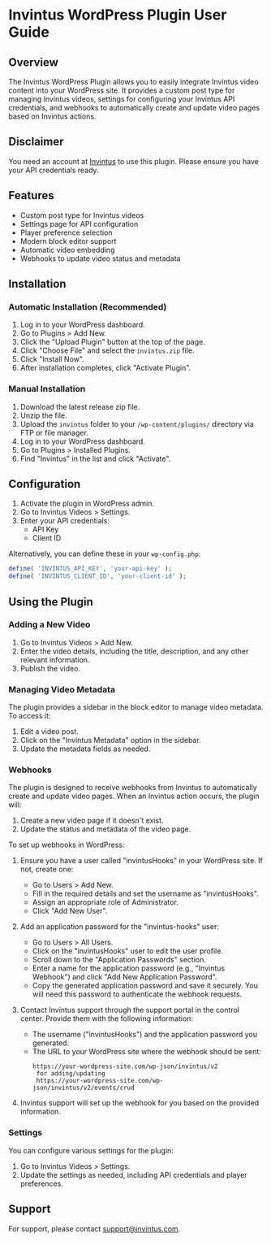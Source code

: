 # Invintus WordPress Plugin User Guide

## Overview

The Invintus WordPress Plugin allows you to easily integrate Invintus video content into your WordPress site. It provides a custom post type for managing Invintus videos, settings for configuring your Invintus API credentials, and webhooks to automatically create and update video pages based on Invintus actions.

## Disclaimer

You need an account at [Invintus](https://invintus.com) to use this plugin. Please ensure you have your API credentials ready.


## Features

- Custom post type for Invintus videos
- Settings page for API configuration
- Player preference selection
- Modern block editor support
- Automatic video embedding
- Webhooks to update video status and metadata

## Installation

### Automatic Installation (Recommended)

1. Log in to your WordPress dashboard.
2. Go to Plugins > Add New.
3. Click the "Upload Plugin" button at the top of the page.
4. Click "Choose File" and select the `invintus.zip` file.
5. Click "Install Now".
6. After installation completes, click "Activate Plugin".

### Manual Installation

1. Download the latest release zip file.
2. Unzip the file.
3. Upload the `invintus` folder to your `/wp-content/plugins/` directory via FTP or file manager.
4. Log in to your WordPress dashboard.
5. Go to Plugins > Installed Plugins.
6. Find "Invintus" in the list and click "Activate".

## Configuration

1. Activate the plugin in WordPress admin.
2. Go to Invintus Videos > Settings.
3. Enter your API credentials:
   - API Key
   - Client ID

Alternatively, you can define these in your `wp-config.php`:
```php
define( 'INVINTUS_API_KEY', 'your-api-key' );
define( 'INVINTUS_CLIENT_ID', 'your-client-id' );
```

## Using the Plugin

### Adding a New Video

1. Go to Invintus Videos > Add New.
2. Enter the video details, including the title, description, and any other relevant information.
3. Publish the video.

### Managing Video Metadata

The plugin provides a sidebar in the block editor to manage video metadata. To access it:

1. Edit a video post.
2. Click on the "Invintus Metadata" option in the sidebar.
3. Update the metadata fields as needed.

### Webhooks

The plugin is designed to receive webhooks from Invintus to automatically create and update video pages. When an Invintus action occurs, the plugin will:

1. Create a new video page if it doesn't exist.
2. Update the status and metadata of the video page.

To set up webhooks in WordPress:

1. Ensure you have a user called "invintusHooks" in your WordPress site. If not, create one:
   - Go to Users > Add New.
   - Fill in the required details and set the username as "invintusHooks".
   - Assign an appropriate role of Administrator.
   - Click "Add New User".

2. Add an application password for the "invintus-hooks" user:
   - Go to Users > All Users.
   - Click on the "invintusHooks" user to edit the user profile.
   - Scroll down to the "Application Passwords" section.
   - Enter a name for the application password (e.g., "Invintus Webhook") and click "Add New Application Password".
   - Copy the generated application password and save it securely. You will need this password to authenticate the webhook requests.

3. Contact Invintus support through the support portal in the control center. Provide them with the following information:
   - The username ("invintusHooks") and the application password you generated.
   - The URL to your WordPress site where the webhook should be sent:
     ```
     https://your-wordpress-site.com/wp-json/invintus/v2
      for adding/updating
      https://your-wordpress-site.com/wp-json/invintus/v2/events/crud
     ```

4. Invintus support will set up the webhook for you based on the provided information.

### Settings

You can configure various settings for the plugin:

1. Go to Invintus Videos > Settings.
2. Update the settings as needed, including API credentials and player preferences.

## Support

For support, please contact support@invintus.com.
